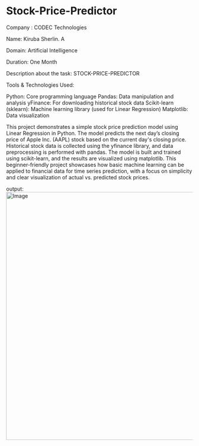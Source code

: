 # Stock-Price-Predictor

Company : CODEC Technologies 

Name: Kiruba Sherlin. A

Domain: Artificial Intelligence

Duration: One Month

Description about the task: STOCK-PRICE-PREDICTOR

Tools & Technologies Used:

Python: Core programming language
Pandas: Data manipulation and analysis
yFinance: For downloading historical stock data
Scikit-learn (sklearn): Machine learning library (used for Linear Regression)
Matplotlib: Data visualization

   This project demonstrates a simple stock price prediction model using Linear Regression in Python. The model predicts the next day’s closing price of Apple Inc. (AAPL) stock based on the current day's closing price. Historical stock data is collected using the yfinance library, and data preprocessing is performed with pandas. The model is built and trained using scikit-learn, and the results are visualized using matplotlib. This beginner-friendly project showcases how basic machine learning can be applied to financial data for time series prediction, with a focus on simplicity and clear visualization of actual vs. predicted stock prices.

output:
<img width="1203" height="668" alt="Image" src="https://github.com/user-attachments/assets/6618bb2b-9c94-48cd-bd5b-ba3f856e1dad" />

